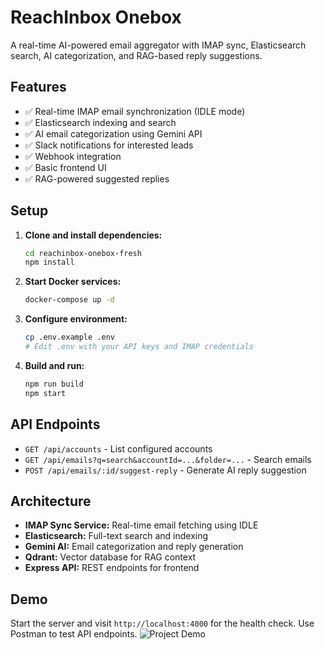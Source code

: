 # ReachInbox Onebox

A real-time AI-powered email aggregator with IMAP sync, Elasticsearch search, AI categorization, and RAG-based reply suggestions.

## Features

- ✅ Real-time IMAP email synchronization (IDLE mode)
- ✅ Elasticsearch indexing and search
- ✅ AI email categorization using Gemini API
- ✅ Slack notifications for interested leads
- ✅ Webhook integration
- ✅ Basic frontend UI
- ✅ RAG-powered suggested replies

## Setup

1. **Clone and install dependencies:**
   ```bash
   cd reachinbox-onebox-fresh
   npm install
   ```

2. **Start Docker services:**
   ```bash
   docker-compose up -d
   ```

3. **Configure environment:**
   ```bash
   cp .env.example .env
   # Edit .env with your API keys and IMAP credentials
   ```

4. **Build and run:**
   ```bash
   npm run build
   npm start
   ```

## API Endpoints

- `GET /api/accounts` - List configured accounts
- `GET /api/emails?q=search&accountId=...&folder=...` - Search emails
- `POST /api/emails/:id/suggest-reply` - Generate AI reply suggestion

## Architecture

- **IMAP Sync Service:** Real-time email fetching using IDLE
- **Elasticsearch:** Full-text search and indexing
- **Gemini AI:** Email categorization and reply generation
- **Qdrant:** Vector database for RAG context
- **Express API:** REST endpoints for frontend

## Demo

Start the server and visit `http://localhost:4000` for the health check. Use Postman to test API endpoints.
![Project Demo](./demo.gif)
